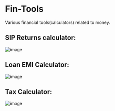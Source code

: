 # Fin-Tools
Various financial tools(calculators) related to money.
## SIP Returns calculator:
![image](https://user-images.githubusercontent.com/63915540/223765652-70cfa803-1974-4748-9b75-a85ad8e13824.png) 

## Loan EMI Calculator:
![image](https://user-images.githubusercontent.com/63915540/223767052-89e66698-4b92-4a9e-b692-610ecb69b7f9.png)

## Tax Calculator:
![image](https://user-images.githubusercontent.com/63915540/223502535-444fd679-6976-4ec2-ae43-da0502b5c580.png)
